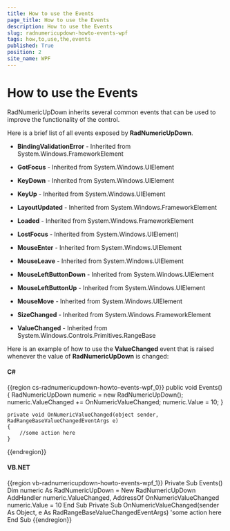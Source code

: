 ```yaml
---
title: How to use the Events
page_title: How to use the Events
description: How to use the Events
slug: radnumericupdown-howto-events-wpf
tags: how,to,use,the,events
published: True
position: 2
site_name: WPF
---
```


# How to use the Events

RadNumericUpDown inherits several common events that can be used to improve the functionality of the control.

Here is a brief list of all events exposed by __RadNumericUpDown__.

* __BindingValidationError__ - Inherited from System.Windows.FrameworkElement

* __GotFocus__ - Inherited from System.Windows.UIElement

* __KeyDown__ - Inherited from System.Windows.UIElement

* __KeyUp__ - Inherited from System.Windows.UIElement 

* __LayoutUpdated__ - Inherited from System.Windows.FrameworkElement

* __Loaded__ - Inherited from System.Windows.FrameworkElement 

* __LostFocus__ - Inherited from System.Windows.UIElement)  

* __MouseEnter__ - Inherited from System.Windows.UIElement

* __MouseLeave__ - Inherited from System.Windows.UIElement

* __MouseLeftButtonDown__ - Inherited from System.Windows.UIElement

* __MouseLeftButtonUp__ - Inherited from System.Windows.UIElement

* __MouseMove__ - Inherited from System.Windows.UIElement

* __SizeChanged__ - Inherited from System.Windows.FrameworkElement

* __ValueChanged__ - Inherited from System.Windows.Controls.Primitives.RangeBase

Here is an example of how to use the __ValueChanged__ event that is raised whenever the value of __RadNumericUpDown__ is changed:

#### __C#__

{{region cs-radnumericupdown-howto-events-wpf_0}}
	public void Events()
	{
	    RadNumericUpDown numeric = new RadNumericUpDown();
	    numeric.ValueChanged += OnNumericValueChanged;
	    numeric.Value = 10;
	}
	
	private void OnNumericValueChanged(object sender, RadRangeBaseValueChangedEventArgs e)
	{
	    //some action here
	}
{{endregion}}

#### __VB.NET__

{{region vb-radnumericupdown-howto-events-wpf_1}}
	Private Sub Events()
	    Dim numeric As RadNumericUpDown = New RadNumericUpDown
	    AddHandler numeric.ValueChanged, AddressOf OnNumericValueChanged
	    numeric.Value = 10
	End Sub
	Private Sub OnNumericValueChanged(sender As Object, e As RadRangeBaseValueChangedEventArgs)
	    'some action here
	End Sub
{{endregion}}